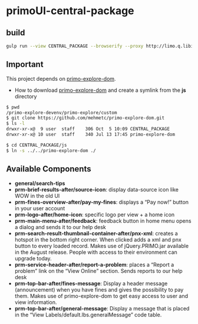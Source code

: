 # primoUI-central-package

## build
```bash
gulp run --view CENTRAL_PACKAGE --browserify --proxy http://limo.q.libis.be
```

## Important
This project depends on [primo-explore-dom](https://github.com/mehmetc/primo-explore-dom). 

* How to download [primo-explore-dom](https://github.com/mehmetc/primo-explore-dom) and create a symlink from the __js__ directory
```bash
$ pwd
/primo-explore-devenv/primo-explore/custom
$ git clone https://github.com/mehmetc/primo-explore-dom.git
$ ls -l
drwxr-xr-x@  9 user  staff    306 Oct  5 10:09 CENTRAL_PACKAGE
drwxr-xr-x@ 10 user  staff    340 Jul 13 17:45 primo-explore-dom

$ cd CENTRAL_PACKAGE/js
$ ln -s ../../primo-explore-dom ./
 ```
 
## Available Components 

- __general/search-tips__
- __prm-brief-results-after/source-icon__: display data-source icon like WOW in the old UI
- __prm-fines-overview-after/pay-my-fines__: displays a “Pay now!” button in your user account
- __prm-logo-after/home-icon__: specific logo per view + a home icon
- __prm-main-menu-after/feedback__: feedback button in home menu opens a dialog and sends it to our help desk
- __prm-search-result-thumbnail-container-after/pnx-xml__: creates a hotspot in the bottom right corner. When clicked adds a xml and pnx button to every loaded record. Makes use of jQuery.PRIMO.jar available in the August release. People with access to their environment can upgrade today.
- __prm-service-header-after/report-a-problem__: places a “Report a problem” link on the “View Online” section. Sends reports to our help desk
- __prm-top-bar-after/fines-message__: Display a header message (announcement) when you have fines and gives the possibility to pay them. Makes use of primo-explore-dom to get easy access to user and view information.
- __prm-top-bar-after/general-message__: Display a message that is placed in the “View Labels/default.lbs.generalMessage” code table.
